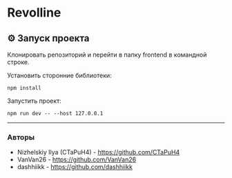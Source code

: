 # Revolline

## ⚙️ Запуск проекта
Клонировать репозиторий и перейти в папку frontend в командной строке.

Установить сторонние библиотеки:
```
npm install
```

Запустить проект:
```
npm run dev -- --host 127.0.0.1
```

---


### Авторы
- Nizhelskiy Ilya (CTaPuH4) - https://github.com/CTaPuH4
- VanVan26 - https://github.com/VanVan26
- dashhiikk - https://github.com/dashhiikk